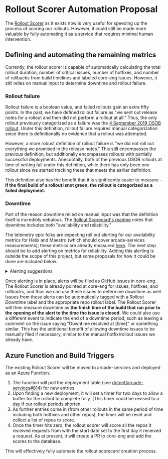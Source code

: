 # Rollout Scorer Automation Proposal

The [Rollout Scorer](/MiscTools/RolloutScorer/Readme.md) as it exists now is very useful for speeding up the process
of scoring our rollouts. However, it could still be made more valuable by fully automating it as a service that requires
minimal human intervention.

## Defining and automating the remaining metrics
Currently, the rollout scorer is capable of automatically calculating the total rollout duration, number of critical issues,
number of hotfixes, and number of rollbacks from build timelines and labeled core-eng issues. However, it still relies on
manual input to determine downtime and rollout failure.

### Rollout failure
Rollout failure is a boolean value, and failed rollouts gain an extra fifty points. In the past, we have defined rollout
failure as "we sent out release notes for a rollout and then did not perform a rollout at all." Thus, the only rollout
previously categorized as a failure was the [4 September 2019 OSOB rollout](./Scorecard_2019-09-04.md). Under this definition,
rollout failure requires manual categorization since there is definitionally no evidence that a rollout was attempted.

However, a more robust definition of rollout failure is "we did not roll out everything we promised in the release notes."
This still encompasses the previous definition, but additionally encompasses rollouts with partially successful deployments.
Anecdotally, both of the previous OSOB rollouts at time of writing fall under this definition, while there has only been one
rollout since we started tracking these that meets the earlier definition.

This definition also has the benefit that it is significantly easier to measure &ndash;
**if the final build of a rollout isnot green, the rollout is categorized as a failed deployment.**

### Downtime
Part of the reason downtime relied on manual input was that the definition itself is incredibly nebulous.
The [Rollout Scorecard's readme](./README.md) notes that downtime includes both "availability and reliability."

The telemetry epic folks are expecting roll out alerting for our availability metrics for Helix and Maestro
(which should cover arcade-services measurements); these metrics are already measured [here](https://dotnet-eng-grafana.westus2.cloudapp.azure.com/d/quNLOchZz/service-availability?orgId=2&refresh=30s).
The next step should be to add alerting on metrics for reliability. Adding this alerting is outside the scope of this project, but some proposals for how it could be done are included below.

<details>
<summary>Alerting suggestions</summary>
<br>
To begin with, we should start with an extremely broad definition of reliability downtime to capture the most catastrophic failures.
To this end, I propose the following alerting queries:

* To measure OSOB downtime, look back over the past thirty five minutes and compare the queue depth to started jobs across all queues.
* **If there are more than an arbitrary number of queued jobs (e.g. 100) and zero started jobs, OSOB should be considered "down" and an alert will be triggered.**
* To measure Helix downtime, we will measure the status of the controller with the same query structure but compare service bus queue depth
* to queued jobs across all queues.
* **If service bus queue depth is greater than zero and there are zero queued jobs, Helix should be considered "down" and an alert will be triggered.**
</details>

Once alerting is in place, alerts will be filed as GitHub issues in core-eng. The Rollout Scorer is already pointed at core-eng for issues,
hotfixes, and rollbacks, and thus we can use these issues to determine downtime as well. Issues from these alerts can be automatically
tagged with a *Rollout Downtime* label and the appropriate repo rollout label. The Rollout Scorer will then measure downtime as
**the finish time of the build that ran prior to the opening of the alert to the time the issue is closed.** We could also use a different
event to indicate the end of a downtime period, such as leaving a comment on the issue saying "Downtime resolved at [time]" or something similar.
This has the additional benefit of allowing downtime issues to be manually filed if necessary, similar to the manual hotfix/rollout issues we already have.

## Azure Function and Build Triggers

The existing Rollout Scorer will be moved to arcade-services and deployed as an Azure Function.

1. The function will poll the deployment table (see [dotnet/arcade-services#814](https://github.com/dotnet/arcade-services/pull/814)) for new entries
2. Upon finding a new deployment, it will set a timer for two days to allow a buffer for the rollout to complete fully. (This timer could be revised to a day if our rollout periods shorten.
3. As further entries come in (from other rollouts in the same period of time including both hotfixes and other repos), the timer will be reset and collect a list of repos to score.
4. Once the timer hits zero, the rollout scorer will score all the repos it received requests from with the start date set to the first day it received a request. As at present, it will create a PR to core-eng and add the scores to the database.

This will effectively fully automate the rollout scorecard creation process.